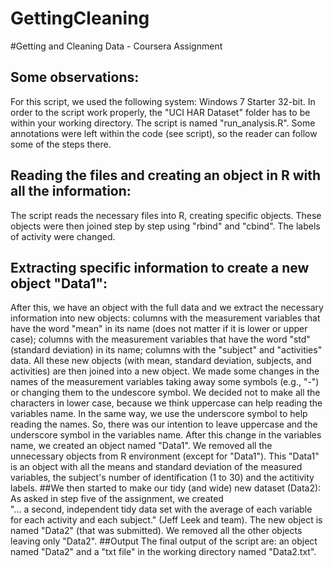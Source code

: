 GettingCleaning
===============

#Getting and Cleaning Data - Coursera Assignment
## Some observations:
For this script, we used the following system: Windows 7 Starter 32-bit.
In order to the script work properly, the "UCI HAR Dataset" folder has to be within your working directory.
The script is named "run_analysis.R".
Some annotations were left within the code (see script), so the reader can follow some of the steps there.
## Reading the files and creating an object in R with all the information:
The script reads the necessary files into R, creating specific objects. 
These objects were then joined step by step using "rbind" and "cbind". The labels of activity were changed.
## Extracting specific information to create a new object "Data1":
After this, we have an object with the full data and we extract the necessary information into new objects:
columns with the measurement variables that have the word "mean" in its name (does not matter if it is lower or upper case); columns with the measurement variables that have the word "std" (standard deviation) in its name; columns with the "subject" and "activities" data.
All these new objects (with mean, standard deviation, subjects, and activities) are then joined into a new object.
We made some changes in the names of the measurement variables taking away some symbols (e.g., "-") or 
changing them to the undescore symbol. We decided not to make all the characters in lower case, because we think uppercase can help reading the variables name. In the same way, we use the underscore symbol to help reading the names.
So, there was our intention to leave uppercase and the underscore symbol in the variables name.
After this change in the variables name, we created an object named "Data1". We removed all the 
unnecessary objects from R environment (except for "Data1").
This "Data1" is an object with all the means and standard deviation of the measured variables, 
the subject's number of identification (1 to 30) and the actitivity labels.
##We then started to make our tidy (and wide) new dataset (Data2):
As asked in step five of the assignment, we created  
"... a second, independent tidy data set with the average of each variable for each activity and
each subject." (Jeff Leek and team). 
The new object is named "Data2" (that was submitted).
We removed all the other objects leaving only "Data2".
##Output
The final output of the script are: an object named "Data2" and a "txt file" in the working directory named "Data2.txt".
